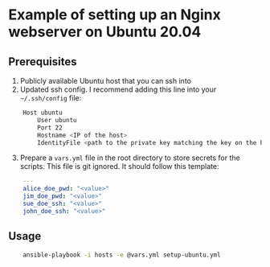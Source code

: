 # Example of setting up an Nginx webserver on Ubuntu 20.04

## Prerequisites

1. Publicly available Ubuntu host that you can ssh into
2. Updated ssh config. I recommend adding this line into your `~/.ssh/config` file:

```sh
    Host ubuntu
        User ubuntu
        Port 22
        Hostname <IP of the host>
        IdentityFile <path to the private key matching the key on the host, e.g. ~/.ssh/id_rsa>
```

3. Prepare a `vars.yml` file in the root directory to store secrets for the scripts. This file is git ignored. It should follow this template:

```yml
    ---
    alice_doe_pwd: "<value>"
    jim_doe_pwd: "<value>"
    sue_doe_ssh: "<value>"
    john_doe_ssh: "<value>"
```

## Usage

```sh
    ansible-playbook -i hosts -e @vars.yml setup-ubuntu.yml
```

